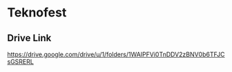# Teknofest

## Drive Link
https://drive.google.com/drive/u/1/folders/1WAIPFVi0TnDDV2zBNV0b6TFJCsGSRERL
